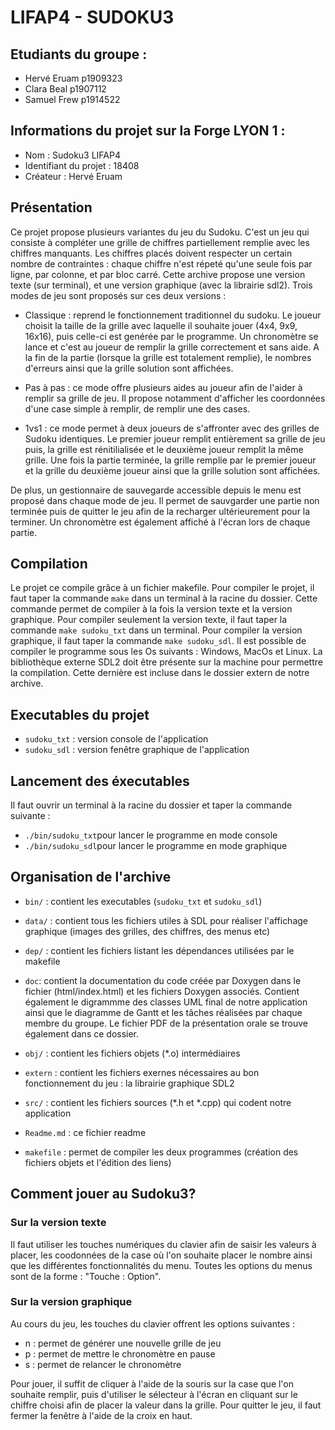 # LIFAP4 - SUDOKU3

## Etudiants du groupe :
- Hervé Eruam p1909323
- Clara Beal p1907112
- Samuel Frew p1914522

## Informations du projet sur la Forge LYON 1 :
- Nom : Sudoku3 LIFAP4
- Identifiant du projet : 18408
- Créateur : Hervé Eruam

## Présentation
Ce projet propose plusieurs variantes du jeu du Sudoku. C'est un jeu qui consiste à compléter une grille de chiffres partiellement remplie avec les chiffres manquants. Les chiffres placés doivent respecter un certain nombre de contraintes : chaque chiffre n'est répeté qu'une seule fois par ligne, par colonne, et par bloc carré. Cette archive propose une version texte (sur terminal), et une version graphique (avec la librairie sdl2). Trois modes de jeu sont proposés sur ces deux versions :

- Classique : reprend le fonctionnement traditionnel du sudoku. Le joueur choisit la taille de la grille avec laquelle il souhaite jouer (4x4, 9x9, 16x16), puis celle-ci est genérée par le programme.  Un chronomètre se lance et c'est au joueur de remplir la grille correctement et sans aide. A la fin de la partie (lorsque la grille est totalement remplie), le nombres d'erreurs ainsi que la grille solution sont affichées.

- Pas à pas : ce mode offre plusieurs aides au joueur afin de l'aider à remplir sa grille de jeu. Il propose notamment d'afficher les coordonnées d'une case simple à remplir, de remplir une des cases.

- 1vs1 : ce mode permet à deux joueurs de s'affronter avec des grilles de Sudoku identiques. Le premier joueur remplit entièrement sa grille de jeu puis, la grille est rénitilialisée et le deuxième joueur remplit la même grille. Une fois la partie terminée, la grille remplie par le premier joueur et la grille du deuxième joueur ainsi que la grille solution sont affichées. 

De plus, un gestionnaire de sauvegarde accessible depuis le menu est proposé dans chaque mode de jeu. Il permet de sauvgarder une partie non terminée puis de quitter le jeu afin de la recharger ultérieurement pour la terminer. Un chronomètre est également affiché à l'écran lors de chaque partie.

## Compilation
Le projet ce compile grâce à un fichier makefile. Pour compiler le projet, il faut taper la commande `make` dans un terminal à la racine du dossier. Cette commande permet de compiler à la fois la version texte et la version graphique. Pour compiler seulement la version texte, il faut taper la commande `make sudoku_txt` dans un terminal. Pour compiler la version graphique, il faut taper la commande `make sudoku_sdl`. Il est possible de compiler le programme sous les Os suivants : Windows, MacOs et Linux. La bibliothèque externe SDL2 doit être présente sur la machine pour permettre la compilation. Cette dernière est incluse dans le dossier extern de notre archive.

## Executables du projet
- `sudoku_txt` : version console de l'application
- `sudoku_sdl` : version fenêtre graphique de l'application

## Lancement des éxecutables
Il faut ouvrir un terminal à la racine du dossier et taper la commande suivante :
- `./bin/sudoku_txt`pour lancer le programme en mode console
- `./bin/sudoku_sdl`pour lancer le programme en mode graphique

## Organisation de l'archive

- `bin/` : contient les executables (`sudoku_txt` et `sudoku_sdl`)

- `data/` : contient tous les fichiers utiles à SDL pour réaliser l'affichage graphique (images des grilles, des chiffres, des menus etc)

- `dep/` : contient les fichiers listant les dépendances utilisées par le makefile

- `doc`: contient la documentation du code créée par Doxygen dans le fichier (html/index.html) et les fichiers Doxygen associés. Contient également le digrammme des classes UML final de notre application ainsi que le diagramme de Gantt et les tâches réalisées par chaque membre du groupe. Le fichier PDF de la présentation orale se trouve également dans ce dossier.

- `obj/` : contient les fichiers objets (*.o) intermédiaires

- `extern` : contient les fichiers exernes nécessaires au bon fonctionnement du jeu : la librairie graphique SDL2

- `src/` : contient les fichiers sources (*.h et *.cpp) qui codent notre application 

- `Readme.md` : ce fichier readme

- `makefile` : permet de compiler les deux programmes (création des fichiers objets et l'édition des liens) 

## Comment jouer au Sudoku3?

### Sur la version texte

Il faut utiliser les touches numériques du clavier afin de saisir les valeurs à placer, les coodonnées de la case où l'on souhaite placer le nombre ainsi que les différentes fonctionnalités du menu. Toutes les options du menus sont de la forme : "Touche : Option".

### Sur la version graphique

Au cours du jeu, les touches du clavier offrent les options suivantes : 
- n : permet de générer une nouvelle grille de jeu
- p : permet de mettre le chronomètre en pause
- s : permet de relancer le chronomètre

Pour jouer, il suffit de cliquer à l'aide de la souris sur la case que l'on souhaite remplir, puis d'utiliser le sélecteur à l'écran en cliquant sur le chiffre choisi afin de placer la valeur dans la grille. Pour quitter le jeu, il faut fermer la fenêtre à l'aide de la croix en haut.